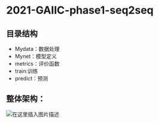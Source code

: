 # 2021-GAIIC-phase1-seq2seq

## 目录结构
- Mydata：数据处理
- Mynet：模型定义
- metrics：评价函数
- train:训练
- predict：预测

## 整体架构：
![在这里插入图片描述](https://img-blog.csdnimg.cn/20210704114617288.png?x-oss-process=image/watermark,type_ZmFuZ3poZW5naGVpdGk,shadow_10,text_aHR0cHM6Ly9ibG9nLmNzZG4ubmV0L25zeXRzcWR0bg==,size_16,color_FFFFFF,t_70)

